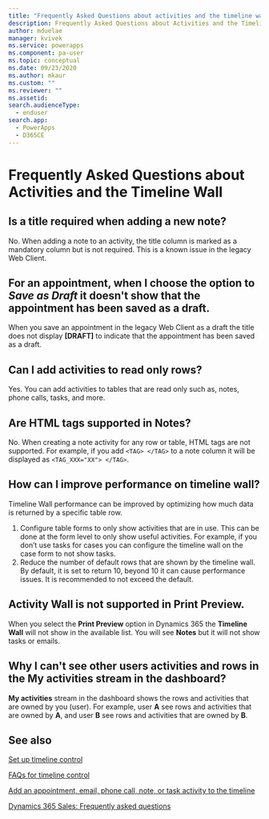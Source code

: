 ```yaml
---
title: "Frequently Asked Questions about activities and the timeline wall| MicrosoftDocs"
description: Frequently Asked Questions about Activities and the Timeline Wall  
author: mduelae
manager: kvivek
ms.service: powerapps
ms.component: pa-user
ms.topic: conceptual
ms.date: 09/23/2020
ms.author: mkaur
ms.custom: ""
ms.reviewer: ""
ms.assetid: 
search.audienceType: 
  - enduser
search.app: 
  - PowerApps
  - D365CE
---
```

# Frequently Asked Questions about Activities and the Timeline Wall  

## Is a title required when adding a new note?

No. When adding a note to an activity, the title column is marked as a mandatory column but is not required. This is a known issue in the legacy Web Client.

## For an appointment, when I choose the option to *Save as Draft* it doesn't show that the appointment has been saved as a draft.

When you save an appointment in the legacy Web Client as a draft the title does not display **[DRAFT]** to indicate that the appointment has been saved as a draft.

## Can I add activities to read only rows?

Yes. You can add activities to tables that are read only such as, notes, phone calls, tasks, and more. 

## Are HTML tags supported in **Notes**?

No. When creating a note activity for any row or table, HTML tags are not supported. For example, if you add `<TAG> </TAG>` to a note column it will be displayed as `<TAG_XXX="XX"> </TAG>`.

## How can I improve performance on timeline wall?

Timeline Wall performance can be improved by optimizing how much data is returned by a specific table row. 

1.	Configure table forms to only show activities that are in use.  This can be done at the form level to only show useful activities.  For example, if you don’t use tasks for cases you can configure the timeline wall on the case form to not show tasks.
2.	Reduce the number of default rows that are shown by the timeline wall.  By default, it is set to return 10, beyond 10 it can cause performance issues.  It is recommended to not exceed the default. 

## Activity Wall is not supported in Print Preview.

When you select the **Print Preview** option in Dynamics 365 the **Timeline Wall** will not show in the available list. You will see **Notes** but it will not show tasks or emails.

## Why I can't see other users activities and rows in the My activities stream in the dashboard?

**My activities** stream in the dashboard shows the rows and activities that are owned by you (user). For example, user **A** see rows and activities that are owned by **A**, and user **B** see rows and activities that are owned by **B**.



## See also

[Set up timeline control](../maker/model-driven-apps/set-up-timeline-control.md)

[FAQs for timeline control](../maker/model-driven-apps/faqs-timeline-control.md)

[Add an appointment, email, phone call, note, or task activity to the timeline](add-activities.md)

[Dynamics 365 Sales: Frequently asked questions](https://docs.microsoft.com/dynamics365/sales-enterprise/faqs-sales#table-activity)

    
